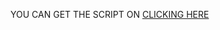 YOU CAN GET THE SCRIPT ON [CLICKING HERE](https://github.com/JohnyPuPs/PS99-TRADE-SCAM-SCRIPT/blob/main/THE%20SCRIPT)
